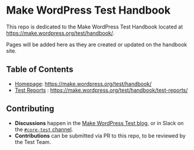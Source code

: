 # Make WordPress Test Handbook

This repo is dedicated to the Make WordPress Test Handbook located at https://make.wordpress.org/test/handbook/.

Pages will be added here as they are created or updated on the handbook site.

## Table of Contents
- [Homepage](homepage.md): https://make.wordpress.org/test/handbook/
- [Test Reports](test-reports.md) : https://make.wordpress.org/test/handbook/test-reports/

## Contributing
- **Discussions** happen in the [Make WordPress Test blog](https://make.wordpress.org/test/), or in Slack on the [`#core-test` channel](https://wordpress.slack.com/messages/core-test/).
- **Contributions** can be submitted via PR to this repo, to be reviewed by the Test Team.
